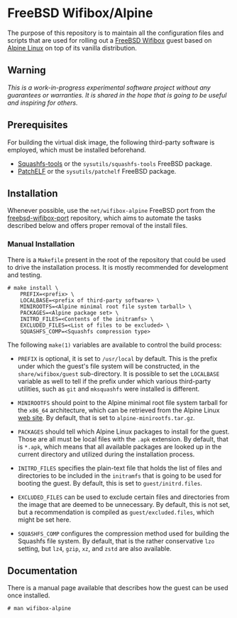 # FreeBSD Wifibox/Alpine

The purpose of this repository is to maintain all the configuration
files and scripts that are used for rolling out a [FreeBSD Wifibox]
guest based on [Alpine Linux] on top of its vanilla distribution.

## Warning

*This is a work-in-progress experimental software project without any
guarantees or warranties.  It is shared in the hope that is going to
be useful and inspiring for others.*

## Prerequisites

For building the virtual disk image, the following third-party
software is employed, which must be installed beforehand.

- [Squashfs-tools] or the `sysutils/squashfs-tools` FreeBSD package.
- [PatchELF] or the `sysutils/patchelf` FreeBSD package. 

## Installation

Whenever possible, use the `net/wifibox-alpine` FreeBSD port from the
[freebsd-wifibox-port] repository, which aims to automate the tasks
described below and offers proper removal of the install files.

### Manual Installation

There is a `Makefile` present in the root of the repository that could
be used to drive the installation process.  It is mostly recommended
for development and testing.

```console
# make install \
	PREFIX=<prefix> \
	LOCALBASE=<prefix of third-party software> \
	MINIROOTFS=<Alpine minimal root file system tarball> \
	PACKAGES=<Alpine package set> \
	INITRD_FILES=<Contents of the initramfs> \
	EXCLUDED_FILES=<List of files to be excluded> \
	SQUASHFS_COMP=<Squashfs compression type>
```

The following `make(1)` variables are available to control the build
process:

- `PREFIX` is optional, it is set to `/usr/local` by default.  This is
  the prefix under which the guest's file system will be constructed,
  in the `share/wifibox/guest` sub-directory.  It is possible to set
  the `LOCALBASE` variable as well to tell if the prefix under which
  various third-party utilities, such as `git` and `mksquashfs` were
  installed is different.

- `MINIROOTFS` should point to the Alpine minimal root file system
  tarball for the `x86_64` architecture, which can be retrieved from
  the Alpine Linux [web site](https://alpinelinux.org/downloads/).  By
  default, that is set to `alpine-minirootfs.tar.gz`.

- `PACKAGES` should tell which Alpine Linux packages to install for
  the guest.  Those are all must be local files with the `.apk`
  extension.  By default, that is `*.apk`, which means that all
  available packages are looked up in the current directory and
  utilized during the installation process.

- `INITRD_FILES` specifies the plain-text file that holds the list of
  files and directories to be included in the `initramfs` that is
  going to be used for booting the guest.  By default, this is set to
  `guest/initrd.files`.

- `EXCLUDED_FILES` can be used to exclude certain files and
  directories from the image that are deemed to be unnecessary.  By
  default, this is not set, but a recommendation is compiled as
  `guest/excluded.files`, which might be set here.

- `SQUASHFS_COMP` configures the compression method used for building
  the Squashfs file system.  By default, that is the rather
  conservative `lzo` setting, but `lz4`, `gzip`, `xz`, and `zstd` are
  also available.

## Documentation

There is a manual page available that describes how the guest can be
used once installed.

```console
# man wifibox-alpine
```

[FreeBSD Wifibox]: https://github.com/pgj/freebsd-wifibox
[Alpine Linux]: https://alpinelinux.org/
[Squashfs-tools]: https://github.com/plougher/squashfs-tools
[PatchELF]: https://github.com/NixOS/patchelf
[freebsd-wifibox-port]: https://github.com/pgj/freebsd-wifibox-port/tree/squashfs-root

